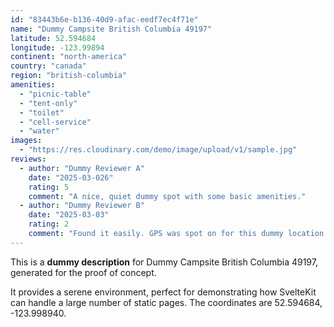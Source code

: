 ```yaml
---
id: "83443b6e-b136-40d9-afac-eedf7ec4f71e"
name: "Dummy Campsite British Columbia 49197"
latitude: 52.594684
longitude: -123.99894
continent: "north-america"
country: "canada"
region: "british-columbia"
amenities:
  - "picnic-table"
  - "tent-only"
  - "toilet"
  - "cell-service"
  - "water"
images:
  - "https://res.cloudinary.com/demo/image/upload/v1/sample.jpg"
reviews:
  - author: "Dummy Reviewer A"
    date: "2025-03-026"
    rating: 5
    comment: "A nice, quiet dummy spot with some basic amenities."
  - author: "Dummy Reviewer B"
    date: "2025-03-03"
    rating: 2
    comment: "Found it easily. GPS was spot on for this dummy location."
---
```


This is a **dummy description** for Dummy Campsite British Columbia 49197, generated for the proof of concept.

It provides a serene environment, perfect for demonstrating how SvelteKit can handle a large number of static pages. The coordinates are 52.594684, -123.998940.
